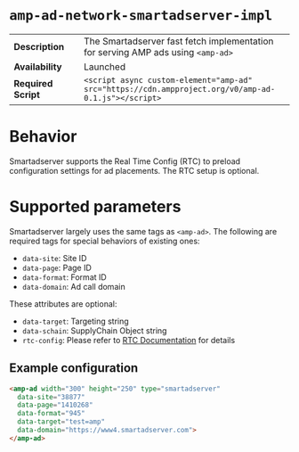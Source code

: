 <!---
Copyright 2021 The AMP HTML Authors. All Rights Reserved.

Licensed under the Apache License, Version 2.0 (the "License");
you may not use this file except in compliance with the License.
You may obtain a copy of the License at

      http://www.apache.org/licenses/LICENSE-2.0

Unless required by applicable law or agreed to in writing, software
distributed under the License is distributed on an "AS-IS" BASIS,
WITHOUT WARRANTIES OR CONDITIONS OF ANY KIND, either express or implied.
See the License for the specific language governing permissions and
limitations under the License.
-->

# <a name="amp-ad-network-smartadserver-impl"></a> `amp-ad-network-smartadserver-impl`

<table>
  <tr>
    <td class="col-fourty"><strong>Description</strong></td>
    <td>The Smartadserver fast fetch implementation for serving AMP ads using <code>&lt;amp-ad&gt;</code></td>
  </tr>
  <tr>
    <td class="col-fourty" width="25%"><strong>Availability</strong></td>
    <td>Launched</td>
  </tr>
  <tr>
    <td class="col-fourty"><strong>Required Script</strong></td>
    <td><code>&lt;script async custom-element="amp-ad" src="https://cdn.ampproject.org/v0/amp-ad-0.1.js">&lt;/script></code></td>
  </tr>
</table>

# Behavior
Smartadserver supports the Real Time Config (RTC) to preload configuration settings for ad placements. The RTC setup is optional.

# Supported parameters
Smartadserver largely uses the same tags as `<amp-ad>`. The following are required tags for special behaviors of existing ones:
-   `data-site`: Site ID
-   `data-page`: Page ID
-   `data-format`: Format ID
-   `data-domain`: Ad call domain

These attributes are optional:
-   `data-target`: Targeting string
-   `data-schain`: SupplyChain Object string
-   `rtc-config`: Please refer to [RTC Documentation](https://github.com/ampproject/amphtml/blob/main/extensions/amp-a4a/rtc-documentation.md) for details

## Example configuration
```html
<amp-ad width="300" height="250" type="smartadserver"
  data-site="38877"
  data-page="1410268"
  data-format="945"
  data-target="test=amp"
  data-domain="https://www4.smartadserver.com">
</amp-ad>
```
